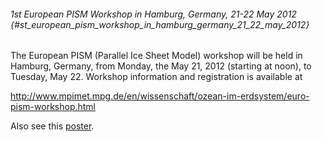 ###### 1st European PISM Workshop in Hamburg, Germany, 21-22 May 2012 {#st_european_pism_workshop_in_hamburg_germany_21_22_may_2012}

The European PISM (Parallel Ice Sheet Model) workshop will be held in
Hamburg, Germany, from Monday, the May 21, 2012 (starting at noon), to
Tuesday, May 22. Workshop information and registration is available at

<http://www.mpimet.mpg.de/en/wissenschaft/ozean-im-erdsystem/euro-pism-workshop.html>

Also see this
[poster](http://www.mpimet.mpg.de/fileadmin/ozean/oph/PISM_Plakat.pdf).
